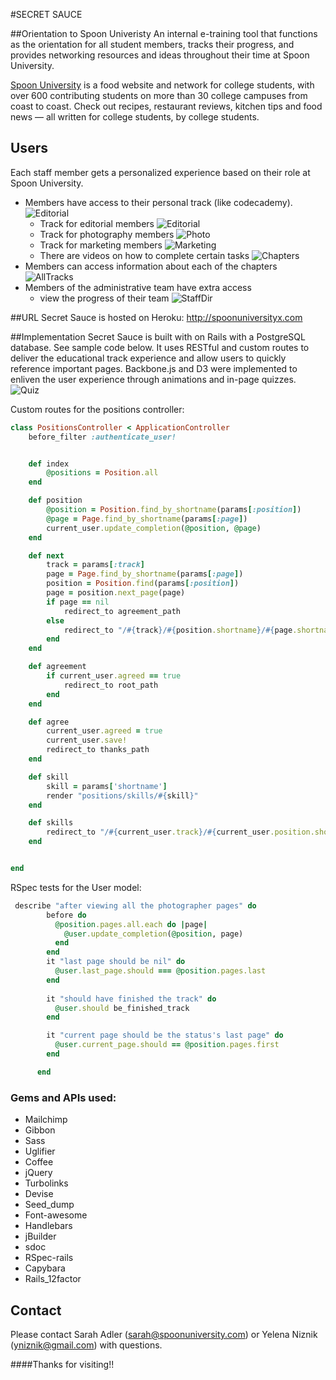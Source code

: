 #SECRET SAUCE

##Orientation to Spoon Univeristy
An internal e-training tool that functions as the orientation for all student members, tracks their progress, and provides networking resources and ideas throughout their time at Spoon University. 

[Spoon University](http://www.spoonuniversity.com) is a food website and network for college students, with over 600 contributing students on more than 30 college campuses from coast to coast. Check out recipes, restaurant reviews, kitchen tips and food news — all written for college students, by college students.

## Users
Each staff member gets a personalized experience based on their role at Spoon University.

* Members have access to their personal track (like codecademy).
       ![Editorial](public/images/main.png)
  *  Track for editorial members
       ![Editorial](public/images/style.png)
  *  Track for photography members
       ![Photo](public/images/editing.png)
  *  Track for marketing members
       ![Marketing](public/images/plan-event.png)
  * There are videos on how to complete certain tasks
      ![Chapters](public/images/add-photos.png)
* Members can access information about each of the chapters
       ![AllTracks](public/images/schools.png)
* Members of the administrative team have extra access
  * view the progress of their team
        ![StaffDir](public/images/staff-progress.png)

 
##URL
Secret Sauce is hosted on Heroku: http://spoonuniversityx.com

##Implementation
Secret Sauce is built with on Rails with a PostgreSQL database. See sample code below. It uses RESTful and custom routes to deliver the educational track experience and allow users to quickly reference important pages. Backbone.js and D3 were implemented to enliven the user experience through animations and in-page quizzes. 
  ![Quiz](public/images/quizzes.png)

Custom routes for the positions controller:
```ruby
class PositionsController < ApplicationController
	before_filter :authenticate_user!


	def index
		@positions = Position.all
	end

	def position
		@position = Position.find_by_shortname(params[:position])
		@page = Page.find_by_shortname(params[:page])
		current_user.update_completion(@position, @page)
	end

	def next
		track = params[:track]		
		page = Page.find_by_shortname(params[:page])
		position = Position.find(params[:position])
		page = position.next_page(page)
		if page == nil
			redirect_to agreement_path
		else
			redirect_to "/#{track}/#{position.shortname}/#{page.shortname}" 
		end
	end

	def agreement
		if current_user.agreed == true
			redirect_to root_path
		end
	end

	def agree
		current_user.agreed = true
		current_user.save!
		redirect_to thanks_path
	end

	def skill
		skill = params['shortname']
		render "positions/skills/#{skill}"
	end

	def skills
		redirect_to "/#{current_user.track}/#{current_user.position.shortname}/extra_skills" 
	end


end
```


RSpec tests for the User model:
```ruby
 describe "after viewing all the photographer pages" do
        before do
          @position.pages.all.each do |page|
            @user.update_completion(@position, page)
          end
        end
        it "last page should be nil" do
          @user.last_page.should === @position.pages.last
        end
        
        it "should have finished the track" do
          @user.should be_finished_track
        end

        it "current page should be the status's last page" do
          @user.current_page.should == @position.pages.first
        end

      end
```

### Gems and APIs used: 
* Mailchimp 
* Gibbon 
* Sass
* Uglifier
* Coffee
* jQuery
* Turbolinks
* Devise
* Seed_dump
* Font-awesome 
* Handlebars
* jBuilder
* sdoc
* RSpec-rails
* Capybara
* Rails_12factor 

## Contact
Please contact Sarah Adler (sarah@spoonuniversity.com) or Yelena Niznik (yniznik@gmail.com) with questions. 


####Thanks for visiting!!
